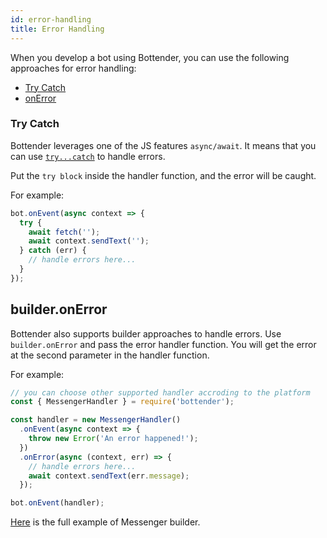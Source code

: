 ```yaml
---
id: error-handling
title: Error Handling
---
```


When you develop a bot using Bottender, you can use the following approaches for error handling:

- [Try Catch](#try-catch)
- [onError](#onerror)

### Try Catch

Bottender leverages one of the JS features `async/await`. It means that you can use [`try...catch`](https://developer.mozilla.org/en-US/docs/Web/JavaScript/Reference/Statements/try...catch) to handle errors.

Put the `try block` inside the handler function, and the error will be caught.

For example:

```js
bot.onEvent(async context => {
  try {
    await fetch('');
    await context.sendText('');
  } catch (err) {
    // handle errors here...
  }
});
```

## builder.onError

Bottender also supports builder approaches to handle errors. Use `builder.onError` and pass the error handler function. You will get the error at the second parameter in the handler function.

For example:

```js
// you can choose other supported handler accroding to the platform
const { MessengerHandler } = require('bottender');

const handler = new MessengerHandler()
  .onEvent(async context => {
    throw new Error('An error happened!');
  })
  .onError(async (context, err) => {
    // handle errors here...
    await context.sendText(err.message);
  });

bot.onEvent(handler);
```

[Here](https://github.com/Yoctol/bottender/tree/master/examples/messenger-builder) is the full example of Messenger builder.

